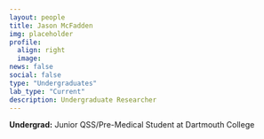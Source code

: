 ```yaml
---
layout: people
title: Jason McFadden
img: placeholder
profile:
  align: right
  image:
news: false
social: false
type: "Undergraduates"
lab_type: "Current"
description: Undergraduate Researcher
---
```

**Undergrad:** Junior QSS/Pre-Medical Student at Dartmouth College
